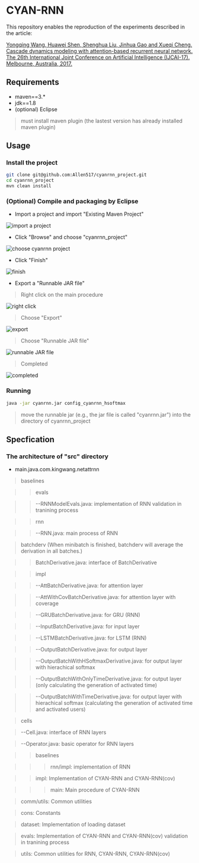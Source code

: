 # CYAN-RNN

This repository enables the reproduction of the experiments described in the article:

[Yongqing Wang, Huawei Shen, Shenghua Liu, Jinhua Gao and Xueqi Cheng. Cascade dynamics modeling with attention-based recurrent neural network. The 26th International Joint Conference on Artificial Intelligence (IJCAI-17). Melbourne, Australia, 2017.](https://www.ijcai.org/proceedings/2017/0416.pdf)

## Requirements

- maven==3.*
- jdk==1.8
- (optional) Eclipse
> must install maven plugin (the lastest version has already installed maven plugin)

## Usage

### Install the project

```bash
git clone git@github.com:Allen517/cyanrnn_project.git
cd cyanrnn_project
mvn clean install

```

### (Optional) Compile and packaging by Eclipse

* Import a project and import "Existing Maven Project"

![import a project](figs/s1.png)

* Click "Browse" and choose "cyanrnn_project"

![choose cyanrnn project](figs/s2.png)

* Click "Finish"

![finish](figs/s3.png)

* Export a "Runnable JAR file"

> Right click on the main procedure

![right click](figs/s4.png)

> Choose "Export"

![export](figs/s5.png)

> Choose "Runnable JAR file"

![runnable JAR file](figs/s6.png)

> Completed

![completed](figs/s7.png)

### Running

```bash
java -jar cyanrnn.jar config_cyanrnn_hsoftmax

```
> move the runnable jar (e.g., the jar file is called "cyanrnn.jar") into the directory of cyanrnn_project

## Specfication

### The architecture of "src" directory

* main.java.com.kingwang.netattrnn

> baselines

>> evals

>> --RNNModelEvals.java: implementation of RNN validation in tranining process

>> rnn

>> --RNN.java: main process of RNN

> batchderv (When minibatch is finished, batchderv will average the derivation in all batches.)

>> BatchDerivative.java: interface of BatchDerivative

>> impl

>> --AttBatchDerivative.java: for attention layer

>> --AttWithCovBatchDerivative.java: for attention layer with coverage

>> --GRUBatchDerivative.java: for GRU (RNN)

>> --InputBatchDerivative.java: for input layer

>> --LSTMBatchDerivative.java: for LSTM (RNN)

>> --OutputBatchDerivative.java: for output layer

>> --OutputBatchWithHSoftmaxDerivative.java: for output layer with hierachical softmax

>> --OutputBatchWithOnlyTimeDerivative.java: for output layer (only calculating the generation of activated time)

>> --OutputBatchWithTimeDerivative.java: for output layer with hierachical softmax (calculating the generation of activated time and activated users)

> cells

> --Cell.java: interface of RNN layers

> --Operator.java: basic operator for RNN layers

>> baselines

>>> rnn/impl: implementation of RNN

>> impl: Implementation of CYAN-RNN and CYAN-RNN(cov)

>>> main: Main procedure of CYAN-RNN

> comm/utils: Common utilities

> cons: Constants

> dataset: Implementation of loading dataset

> evals: Implementation of CYAN-RNN and CYAN-RNN(cov) validation in tranining process
 
> utils: Common utilities for RNN, CYAN-RNN, CYAN-RNN(cov)
